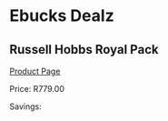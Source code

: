 
# Ebucks Dealz
## Russell Hobbs Royal Pack
[Product Page](https://www.ebucks.com/web/shop/productSelected.do?prodId=993815398&catId=704985963)

Price: R779.00

Savings: 


	